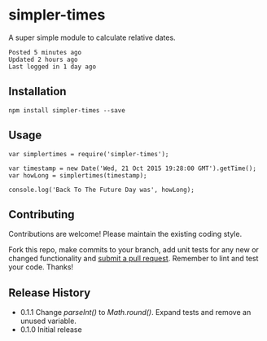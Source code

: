 # simpler-times
A super simple module to calculate relative dates.

```
Posted 5 minutes ago
Updated 2 hours ago
Last logged in 1 day ago
```

## Installation

`npm install simpler-times --save`

## Usage

```
var simplertimes = require('simpler-times');

var timestamp = new Date('Wed, 21 Oct 2015 19:28:00 GMT').getTime();
var howLong = simplertimes(timestamp);

console.log('Back To The Future Day was', howLong);
```

## Contributing

Contributions are welcome! Please maintain the existing coding style.

Fork this repo, make commits to your branch, add unit tests for any new or changed functionality and [submit a pull request](https://github.com/daveschumaker/simpler-times/compare). Remember to lint and test your code. Thanks!

## Release History

* 0.1.1 Change _parseInt()_ to _Math.round()_. Expand tests and remove an unused variable.
* 0.1.0 Initial release
